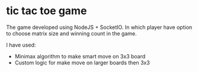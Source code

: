 # tic tac toe game

The game developed using NodeJS + SocketIO. In which player have option to choose matrix size and winning count in the game.

I have used:
- Minimax algorithm to make smart move on 3x3 board
- Custom logic for make move on larger boards then 3x3
